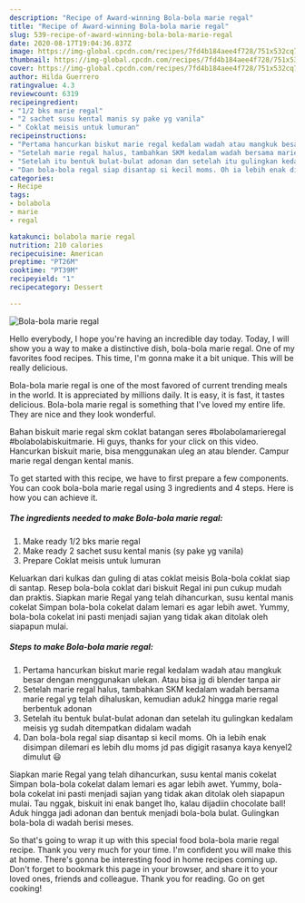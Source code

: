 ```yaml
---
description: "Recipe of Award-winning Bola-bola marie regal"
title: "Recipe of Award-winning Bola-bola marie regal"
slug: 539-recipe-of-award-winning-bola-bola-marie-regal
date: 2020-08-17T19:04:36.837Z
image: https://img-global.cpcdn.com/recipes/7fd4b184aee4f728/751x532cq70/bola-bola-marie-regal-foto-resep-utama.jpg
thumbnail: https://img-global.cpcdn.com/recipes/7fd4b184aee4f728/751x532cq70/bola-bola-marie-regal-foto-resep-utama.jpg
cover: https://img-global.cpcdn.com/recipes/7fd4b184aee4f728/751x532cq70/bola-bola-marie-regal-foto-resep-utama.jpg
author: Hilda Guerrero
ratingvalue: 4.3
reviewcount: 6319
recipeingredient:
- "1/2 bks marie regal"
- "2 sachet susu kental manis sy pake yg vanila"
- " Coklat meisis untuk lumuran"
recipeinstructions:
- "Pertama hancurkan biskut marie regal kedalam wadah atau mangkuk besar dengan menggunakan ulekan. Atau bisa jg di blender tanpa air"
- "Setelah marie regal halus, tambahkan SKM kedalam wadah bersama marie regal yg telah dihaluskan, kemudian aduk2 hingga marie regal berbentuk adonan"
- "Setelah itu bentuk bulat-bulat adonan dan setelah itu gulingkan kedalam meisis yg sudah ditempatkan didalam wadah"
- "Dan bola-bola regal siap disantap si kecil moms. Oh ia lebih enak disimpan dilemari es lebih dlu moms jd pas digigit rasanya kaya kenyel2 dimulut 😃"
categories:
- Recipe
tags:
- bolabola
- marie
- regal

katakunci: bolabola marie regal 
nutrition: 210 calories
recipecuisine: American
preptime: "PT26M"
cooktime: "PT39M"
recipeyield: "1"
recipecategory: Dessert

---
```



![Bola-bola marie regal](https://img-global.cpcdn.com/recipes/7fd4b184aee4f728/751x532cq70/bola-bola-marie-regal-foto-resep-utama.jpg)

Hello everybody, I hope you're having an incredible day today. Today, I will show you a way to make a distinctive dish, bola-bola marie regal. One of my favorites food recipes. This time, I'm gonna make it a bit unique. This will be really delicious.

Bola-bola marie regal is one of the most favored of current trending meals in the world. It is appreciated by millions daily. It is easy, it is fast, it tastes delicious. Bola-bola marie regal is something that I've loved my entire life. They are nice and they look wonderful.

Bahan biskuit marie regal skm coklat batangan seres #bolabolamarieregal #bolabolabiskuitmarie. Hi guys, thanks for your click on this video. Hancurkan biskuit marie, bisa menggunakan uleg an atau blender. Campur marie regal dengan kental manis.


To get started with this recipe, we have to first prepare a few components. You can cook bola-bola marie regal using 3 ingredients and 4 steps. Here is how you can achieve it.

<!--inarticleads1-->

##### The ingredients needed to make Bola-bola marie regal:

1. Make ready 1/2 bks marie regal
1. Make ready 2 sachet susu kental manis (sy pake yg vanila)
1. Prepare  Coklat meisis untuk lumuran


Keluarkan dari kulkas dan guling di atas coklat meisis Bola-bola coklat siap di santap. Resep bola-bola coklat dari biskuit Regal ini pun cukup mudah dan praktis. Siapkan marie Regal yang telah dihancurkan, susu kental manis cokelat Simpan bola-bola cokelat dalam lemari es agar lebih awet. Yummy, bola-bola cokelat ini pasti menjadi sajian yang tidak akan ditolak oleh siapapun mulai. 

<!--inarticleads2-->

##### Steps to make Bola-bola marie regal:

1. Pertama hancurkan biskut marie regal kedalam wadah atau mangkuk besar dengan menggunakan ulekan. Atau bisa jg di blender tanpa air
1. Setelah marie regal halus, tambahkan SKM kedalam wadah bersama marie regal yg telah dihaluskan, kemudian aduk2 hingga marie regal berbentuk adonan
1. Setelah itu bentuk bulat-bulat adonan dan setelah itu gulingkan kedalam meisis yg sudah ditempatkan didalam wadah
1. Dan bola-bola regal siap disantap si kecil moms. Oh ia lebih enak disimpan dilemari es lebih dlu moms jd pas digigit rasanya kaya kenyel2 dimulut 😃


Siapkan marie Regal yang telah dihancurkan, susu kental manis cokelat Simpan bola-bola cokelat dalam lemari es agar lebih awet. Yummy, bola-bola cokelat ini pasti menjadi sajian yang tidak akan ditolak oleh siapapun mulai. Tau nggak, biskuit ini enak banget lho, kalau dijadiin chocolate ball! Aduk hingga jadi adonan dan bentuk menjadi bola-bola bulat. Gulingkan bola-bola di wadah berisi meses. 

So that's going to wrap it up with this special food bola-bola marie regal recipe. Thank you very much for your time. I'm confident you will make this at home. There's gonna be interesting food in home recipes coming up. Don't forget to bookmark this page in your browser, and share it to your loved ones, friends and colleague. Thank you for reading. Go on get cooking!
